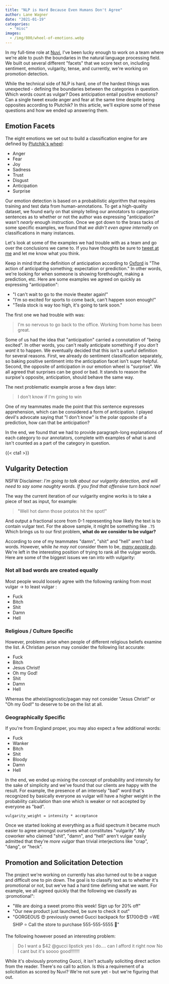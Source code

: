 ```yaml
---
title: "NLP is Hard Because Even Humans Don't Agree"
author: Lane Wagner
date: "2021-01-19"
categories: 
  - "misc"
images:
  - /img/800/wheel-of-emotions.webp
---
```


In my full-time role at [Nuvi](https://www.nuvi.com/blog/strategic-decision-making-nuvis-all-new-language-engine), I've been lucky enough to work on a team where we're able to push the boundaries in the natural language processing field. We built out several different "facets" that we score text on, including sentiment, emotion, vulgarity, tense, and currently, we're working on promotion detection.

While the technical side of NLP is hard, one of the hardest things was unexpected - defining the boundaries between the categories in question. Which words count as vulgar? Does anticipation entail positive emotions? Can a single tweet exude anger and fear at the same time despite being opposites according to Plutchik? In this article, we'll explore some of these questions and how we ended up answering them.

## Emotion Facets

The eight emotions we set out to build a classification engine for are defined by [Plutchik's wheel](https://www.6seconds.org/2020/08/11/plutchik-wheel-emotions/):

- Anger
- Fear
- Joy
- Sadness
- Trust
- Disgust
- Anticipation
- Surprise

Our emotion detection is based on a probabilistic algorithm that requires training and test data from human-annotations. To get a high-quality dataset, we found early on that simply telling our annotators to categorize sentences as to whether or not the author was expressing "anticipation" wasn't _nearly_ enough instruction. Once we got down to the brass tacks of some specific examples, we found that _we didn't even agree internally_ on classifications in many instances.

Let's look at some of the examples we had trouble with as a team and go over the conclusions we came to. If you have thoughts be sure to [tweet at me](https://twitter.com/wagslane) and let me know what you think.

Keep in mind that the definition of anticipation according to [Oxford](https://languages.oup.com/google-dictionary-en/) is "The action of anticipating something; expectation or prediction." In other words, we're looking for when someone is showing forethought, making a prediction, etc. Here are some examples we agreed on quickly as expressing "anticipation":

- "I can't wait to go to the movie theater again!"
- "I'm so excited for sports to come back, can't happen soon enough!"
- "Tesla stock is way too high, it's going to tank soon."

The first one we had trouble with was:

> I'm so nervous to go back to the office. Working from home has been great.

Some of us had the idea that "anticipation" carried a connotation of "being excited". In other words, you can't really anticipate something if you _don't want_ it to happen. We eventually decided that this isn't a useful definition for several reasons. First, we already do sentiment classification separately, so baking positive sentiment into the anticipation facet isn't super helpful. Second, the opposite of anticipation in our emotion wheel is "surprise". We all agreed that surprises can be good or bad. It stands to reason the surpise's opposite, anticipation, should behave the same way.

The next problematic example arose a few days later:

> I don't know if I'm going to win

One of my teammates made the point that this sentence expresses apprehension, which can be considered a form of anticipation. I played devil's advocate saying that "I don't know" is the polar opposite of a prediction, how can that be anticipation?

In the end, we found that we had to provide paragraph-long explanations of each category to our annotators, complete with examples of what is and isn't counted as a part of the category in question.

{{< cta1 >}}

## Vulgarity Detection

NSFW Disclaimer: _I'm going to talk about our vulgarity detection, and will need to say some naughty words. If you find that offensive turn back now!_

The way the current iteration of our vulgarity engine works is to take a piece of text as input, for example:

> "Well hot damn those potatos hit the spot!"

And output a fractional score from 0-1 representing how likely the text is to contain vulgar text. For the above sample, it might be something like `.75` Which brings us to our first problem, **what do _we_ consider to be vulgar?**

According to one of my teammates "damn", "shit" and "hell" aren't bad words. However, while _he may not_ consider them to be, _[many people do](https://www.cs.cmu.edu/~biglou/resources/bad-words.txt)_. We're left in the interesting position of trying to rank all the vulgar words. Here are some of the biggest issues we ran into with vulgarity:

### Not all bad words are created equally

Most people would loosely agree with the following ranking from most vulgar -> to least vulgar :

- Fuck
- Bitch
- Shit
- Damn
- Hell

### Religious / Culture Specific

However, problems arise when people of different religious beliefs examine the list. A Christian person may consider the following list accurate:

- Fuck
- Bitch
- Jesus Christ!
- Oh my God!
- Shit
- Damn
- Hell

Whereas the atheist/agnostic/pagan may not consider "Jesus Christ!" or "Oh my God!" to deserve to be on the list at all.

### Geographically Specific

If you're from England proper, you may also expect a few additional words:

- Fuck
- Wanker
- Bitch
- Shit
- Bloody
- Damn
- Hell

In the end, we ended up mixing the concept of probability and intensity for the sake of simplicity and we've found that our clients are happy with the result. For example, the presence of an intensely "bad" word that's recognized by basically everyone as vulgar will have a higher weight in the probability calculation than one which is weaker or not accepted by everyone as "bad".

`vulgarity_weight = intensity * acceptance`

Once we started looking at everything as a fluid spectrum it became much easier to agree amongst ourselves what constitutes "vulgarity". My coworker who claimed "shit", "damn", and "hell" aren't vulgar easily admitted that they're _more vulgar_ than trivial interjections like "crap", "dang", or "heck".

## Promotion and Solicitation Detection

The project we're working on currently has also turned out to be a vague and difficult one to pin down. The goal is to classify text as to whether it's promotional or not, but we've had a hard time defining what we want. For example, we all agreed quickly that the following we classify as :promotional":

- "We are doing a sweet promo this week! Sign up for 20% off"
- "Our new product just launched, be sure to check it out"
- "GORGEOUS 😍 previously owned Gucci backpack for $1700😍😍 ⭐️WE SHIP ⭐️ Call the store to purchase 555-555-5555 📲"

The following however posed an interesting problem:

> Do I want a $42 @gucci lipstick yes I do.... can I afford it right now No I cant  but it's soooo good!!!!!!!

While it's obviously promoting Gucci, it isn't actually soliciting direct action from the reader. There's no call to action. Is this a requirement of a solicitation as scored by Nuvi? We're not sure yet - but we're figuring that out.

